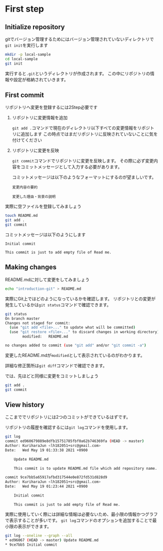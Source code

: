 # First step

## Initialize repository

gitでバージョン管理するためにはバージョン管理されていないディレクトリで`git init`を実行します

```bash
mkdir -p local-sample
cd local-sample
git init
```

実行すると`.git`というディレクトリが作成されます。
この中にリポジトリの情報や設定が格納されていきます。

## First commit

リポジトリへ変更を登録するには2Step必要です

1. リポジトリに変更情報を追加

    `git add .`コマンドで現在のディレクトリ以下すべての変更情報をリポジトリに追加します
    この時点ではまだリポジトリに反映されていないことに気を付けてください

2. リポジトリに変更を反映

    `git commit`コマンドでリポジトリに変更を反映します。
    その際に必ず変更内容をコミットメッセージとして入力する必要があります。

    コミットメッセージは以下のようなフォーマットにするのが望ましいです。

    ```text
    変更内容の要約
    
    変更した理由・背景の説明
    ```

実際に空ファイルを登録してみましょう

``` bash
touch README.md
git add .
git commit
```

コミットメッセージは以下のようにします

```text
Initial commit

This commit is just to add empty file of Read me.
```

## Making changes

README.mdに対して変更をしてみましょう

```bash
echo "introduction-git" > README.md
```

実際にGit上ではどのようになっているかを確認します。
リポジトリとの変更が発生しているかは`git status`コマンドで確認できます。

```bash
git status
On branch master
Changes not staged for commit:
  (use "git add <file>..." to update what will be committed)
  (use "git restore <file>..." to discard changes in working directory)
        modified:   README.md

no changes added to commit (use "git add" and/or "git commit -a")
```

変更したREADME.mdが`modified`として表示されているのがわかります。

詳細な修正箇所は`git diff`コマンドで確認できます。

では、先ほどと同様に変更をコミットしましょう

``` bash
git add .
git commit
```

## View history

ここまででリポジトリには2つのコミットができているはずです。

リポジトリの履歴を確認するには`git log`コマンドを使用します。

```bash
git log
commit ed960679889e8dfb15751785fbf0a62b746369fa (HEAD -> master)        
Author: KuriharaJun <lh182051+src@gmail.com>                            
Date:   Wed May 19 01:33:38 2021 +0900                                  
                                                                        
    Update README.md                                                    
                                                                        
    This commit is to update README.md file which add repository name.  
                                                                        
commit 9ce7bb5a65917afbd317544e0e872fd531d828d9                         
Author: KuriharaJun <lh182051+src@gmail.com>                            
Date:   Wed May 19 01:23:44 2021 +0900                                  
                                                                        
    Initial commit                                                      
                                                                        
    This commit is just to add empty file of Read me.                   
```

実際に使用していく際には詳細な情報は必要ないため、最小限の情報かつグラフで表示することが多いです。
`git log`コマンドのオプションを追加することで最小限の表示ができます。

```bash
git log --oneline --graph --all           
* ed96067 (HEAD -> master) Update README.md 
* 9ce7bb5 Initial commit                    
```
